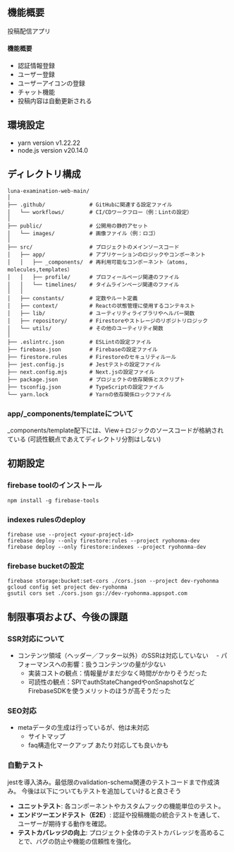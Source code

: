 ## 機能概要
投稿配信アプリ
#### 機能概要
 - 認証情報登録
 - ユーザー登録
 - ユーザーアイコンの登録
 - チャット機能
 - 投稿内容は自動更新される

## 環境設定

- yarn version v1.22.22
- node.js version v20.14.0

## ディレクトリ構成

```
luna-examination-web-main/
│
├── .github/              # GitHubに関連する設定ファイル
│   └── workflows/        # CI/CDワークフロー（例：Lintの設定）
│
├── public/               # 公開用の静的アセット
│   └── images/           # 画像ファイル（例：ロゴ）
│
├── src/                  # プロジェクトのメインソースコード
│   ├── app/              # アプリケーションのロジックやコンポーネント
│   │   ├── _components/  # 再利用可能なコンポーネント（atoms, molecules,templates）
│   │   ├── profile/      # プロフィールページ関連のファイル
│   │   └── timelines/    # タイムラインページ関連のファイル
│   │
│   ├── constants/        # 定数やルート定義
│   ├── context/          # Reactの状態管理に使用するコンテキスト
│   ├── lib/              # ユーティリティライブラリやヘルパー関数
│   ├── repository/       # Firestoreやストレージのリポジトリロジック
│   └── utils/            # その他のユーティリティ関数
│
├── .eslintrc.json        # ESLintの設定ファイル
├── firebase.json         # Firebaseの設定ファイル
├── firestore.rules       # Firestoreのセキュリティルール
├── jest.config.js        # Jestテストの設定ファイル
├── next.config.mjs       # Next.jsの設定ファイル
├── package.json          # プロジェクトの依存関係とスクリプト
├── tsconfig.json         # TypeScriptの設定ファイル
└── yarn.lock             # Yarnの依存関係ロックファイル
```

### app/\_components/templateについて

\_components/template配下には、View＋ロジックのソースコードが格納されている (可読性観点であえてディレクトリ分割はしない)

## 初期設定

### firebase toolのインストール

```
npm install -g firebase-tools
```

### indexes rulesのdeploy

```
firebase use --project <your-project-id>
firebase deploy --only firestore:rules --project ryohonma-dev
firebase deploy --only firestore:indexes --project ryohonma-dev
```

### firebase bucketの設定

```
firebase storage:bucket:set-cors ./cors.json --project dev-ryohonma
gcloud config set project dev-ryohonma
gsutil cors set ./cors.json gs://dev-ryohonma.appspot.com
```

## 制限事項および、今後の課題

### SSR対応について

- コンテンツ領域（ヘッダー／フッター以外）のSSRは対応していない
  　- パフォーマンスへの影響：扱うコンテンツの量が少ない
  - 実装コストの観点：情報量がまだ少なく時間がかかりそうだった
  - 可読性の観点：SPIでauthStateChangedやonSnapshotなどFirebaseSDKを使うメリットのほうが高そうだった

### SEO対応

- metaデータの生成は行っているが、他は未対応
  - サイトマップ
  - faq構造化マークアップ
    あたり対応しても良いかも

### 自動テスト

jestを導入済み。最低限のvalidation-schema関連のテストコードまで作成済み。
今後は以下についてもテストを追加していけると良さそう

- **ユニットテスト**: 各コンポーネントやカスタムフックの機能単位のテスト。
- **エンドツーエンドテスト（E2E）**: 認証や投稿機能の統合テストを通して、ユーザーが期待する動作を確認。
- **テストカバレッジの向上**: プロジェクト全体のテストカバレッジを高めることで、バグの防止や機能の信頼性を強化。
